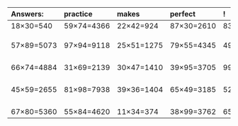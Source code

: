 | Answers: | practice | makes | perfect | ! |
| :--- | :--- | :--- | :--- | :--- |
| 18×30=540 | 59×74=4366 | 22×42=924 | 87×30=2610 | 83×95=7885 | 
|   |   |   |   |   | 
|   |   |   |   |   | 
|   |   |   |   |   | 
| 57×89=5073 | 97×94=9118 | 25×51=1275 | 79×55=4345 | 49×77=3773 | 
|   |   |   |   |   | 
|   |   |   |   |   | 
|   |   |   |   |   | 
|   |   |   |   |   | 
| 66×74=4884 | 31×69=2139 | 30×47=1410 | 39×95=3705 | 99×58=5742 | 
|   |   |   |   |   | 
|   |   |   |   |   | 
|   |   |   |   |   | 
|   |   |   |   |   | 
| 45×59=2655 | 81×98=7938 | 39×36=1404 | 65×49=3185 | 52×50=2600 | 
|   |   |   |   |   | 
|   |   |   |   |   | 
|   |   |   |   |   | 
|   |   |   |   |   | 
| 67×80=5360 | 55×84=4620 | 11×34=374 | 38×99=3762 | 65×32=2080 | 
